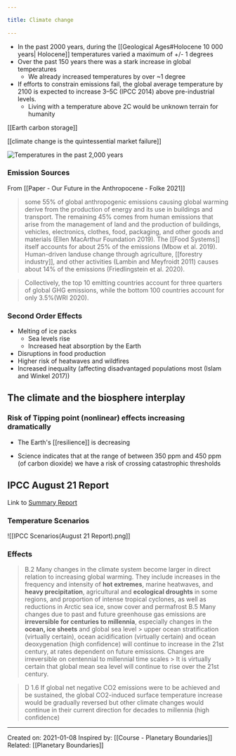 ```yaml
---
title: Climate change 
---
```

- In the past 2000 years, during the [[Geological Ages#Holocene 10 000 years| Holocene]] temperatures varied a maximum of +/- 1 degrees
- Over the past 150 years there was a stark increase in global temperatures
	- We already increased temperatures by over ~1 degree 
- If efforts to constrain emissions fail, the global average temperature by 2100 is expected to increase 3–5C (IPCC 2014) above pre-industrial levels.
	- Living with a temperature above 2C would be unknown terrain for humanity

[[Earth carbon storage]]

[[climate change is the quintessential market failure]]


![Temperatures in the past 2,000 years](https://external-content.duckduckgo.com/iu/?u=https%3A%2F%2Fupload.wikimedia.org%2Fwikipedia%2Fcommons%2Fthumb%2Ff%2Ff8%2F2000%252B_year_global_temperature_including_Medieval_Warm_Period_and_Little_Ice_Age_-_Ed_Hawkins.svg%2F1200px-2000%252B_year_global_temperature_including_Medieval_Warm_Period_and_Little_Ice_Age_-_Ed_Hawkins.svg.png&f=1&nofb=1)

### Emission Sources
From [[Paper - Our Future in the Anthropocene - Folke 2021]]

> some 55% of global anthropogenic emissions causing global warming derive from the production of energy and its use in buildings and transport. The remaining 45% comes from human emissions that arise from the management of land and the production of buildings, vehicles, electronics, clothes, food, packaging, and other goods and materials (Ellen MacArthur Foundation 2019). The [[Food Systems]] itself accounts for about 25% of the emissions (Mbow et al. 2019). Human-driven landuse change through agriculture, [[forestry industry]], and other activities (Lambin and Meyfroidt 2011) causes about 14% of the emissions (Friedlingstein et al. 2020).

> Collectively, the top 10 emitting countries account for three quarters of global GHG emissions, while the bottom 100 countries account for only 3.5%(WRI 2020).



### Second Order Effects
- Melting of ice packs
	- Sea levels rise
	- Increased heat absorption by the Earth
- Disruptions in food production
- Higher risk of heatwaves and wildfires
- Increased inequality (affecting disadvantaged populations most (Islam and
Winkel 2017))

## The climate and the biosphere interplay
### Risk of Tipping point (nonlinear) effects increasing dramatically
- The Earth's [[resilience]] is decreasing


- Science indicates that at the range of between 350 ppm and 450 ppm (of carbon dioxide) we have a risk of crossing catastrophic thresholds


## IPCC August 21 Report
Link to [Summary Report](https://www.ipcc.ch/report/ar6/wg1/downloads/report/IPCC_AR6_WGI_SPM.pdf)
### Temperature Scenarios
![[IPCC Scenarios(August 21 Report).png]]

### Effects
> B.2 Many changes in the climate system become larger in direct relation to increasing global warming. They include increases in the frequency and intensity of **hot extremes**, marine heatwaves, and **heavy precipitation**, agricultural and **ecological droughts** in some regions, and proportion of intense tropical cyclones, as well as reductions in Arctic sea ice, snow cover and permafrost
> B.5 Many changes due to past and future greenhouse gas emissions are **irreversible for centuries to millennia**, especially changes in the **ocean, ice sheets** and global sea level
	> upper ocean stratification (virtually certain), ocean acidification (virtually certain) and ocean deoxygenation (high confidence) will continue to increase in the 21st century, at rates dependent on future emissions. Changes are irreversible on centennial to millennial time scales 
	> It is virtually certain that global mean sea level will continue to rise over the 21st century.

> D 1.6 If global net negative CO2 emissions were to be achieved and be sustained, the global CO2-induced surface temperature increase would be gradually reversed but other climate changes would continue in their current direction for decades to millennia (high confidence)

-------------------
Created on: 2021-01-08
Inspired by: [[Course - Planetary Boundaries]]
Related: [[Planetary Boundaries]]
